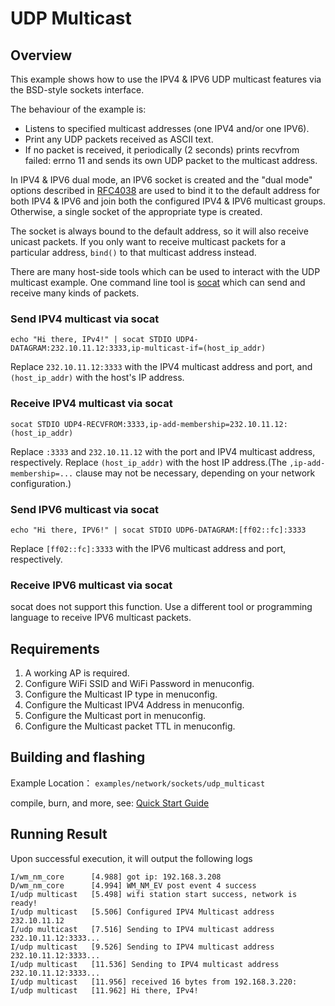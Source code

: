 # UDP Multicast

## Overview
This example shows how to use the IPV4 & IPV6 UDP multicast features via the BSD-style sockets interface.

The behaviour of the example is:
- Listens to specified multicast addresses (one IPV4 and/or one IPV6).
- Print any UDP packets received as ASCII text.
- If no packet is received, it periodically (2 seconds) prints recvfrom failed: errno 11 and sends its own UDP packet to the multicast address.

In IPV4 & IPV6 dual mode, an IPV6 socket is created and the "dual mode" options described in [RFC4038](https://tools.ietf.org/html/rfc4038) are used to bind it to the default address for both IPV4 & IPV6 and join both the configured IPV4 & IPV6 multicast groups. Otherwise, a single socket of the appropriate type is created.

The socket is always bound to the default address, so it will also receive unicast packets. If you only want to receive multicast packets for a particular address, `bind()` to that  multicast address instead.

There are many host-side tools which can be used to interact with the UDP multicast example. One command line tool is [socat](http://www.dest-unreach.org/socat/) which can send and receive many kinds of packets.

### Send IPV4 multicast via socat
```
echo "Hi there, IPv4!" | socat STDIO UDP4-DATAGRAM:232.10.11.12:3333,ip-multicast-if=(host_ip_addr)
```
Replace `232.10.11.12:3333` with the IPV4 multicast address and port, and `(host_ip_addr)` with the host's IP address.

### Receive IPV4 multicast via socat
```
socat STDIO UDP4-RECVFROM:3333,ip-add-membership=232.10.11.12:(host_ip_addr)
```
Replace `:3333` and `232.10.11.12` with the port and IPV4 multicast address, respectively. Replace `(host_ip_addr)` with the host IP address.(The `,ip-add-membership=...` clause may not be necessary, depending on your network configuration.)

### Send IPV6 multicast via socat
```
echo "Hi there, IPV6!" | socat STDIO UDP6-DATAGRAM:[ff02::fc]:3333
```
Replace `[ff02::fc]:3333` with the IPV6 multicast address and port, respectively.

### Receive IPV6 multicast via socat
socat does not support this function.
Use a different tool or programming language to receive IPV6 multicast packets.

## Requirements
1. A working AP is required.
2. Configure WiFi SSID and WiFi Password in menuconfig.
3. Configure the Multicast IP type in menuconfig.
4. Configure the Multicast IPV4 Address in menuconfig.
5. Configure the Multicast port in menuconfig.
6. Configure the Multicast packet TTL in menuconfig.

## Building and flashing

Example Location： `examples/network/sockets/udp_multicast`

compile, burn, and more, see: [Quick Start Guide](https://doc.winnermicro.net/w800/en/latest/get_started/index.html)


## Running Result

Upon successful execution, it will output the following logs

```
I/wm_nm_core      [4.988] got ip: 192.168.3.208
D/wm_nm_core      [4.994] WM_NM_EV post event 4 success
I/udp multicast   [5.498] wifi station start success, network is ready!
I/udp multicast   [5.506] Configured IPV4 Multicast address 232.10.11.12
I/udp multicast   [7.516] Sending to IPV4 multicast address 232.10.11.12:3333...
I/udp multicast   [9.526] Sending to IPV4 multicast address 232.10.11.12:3333...
I/udp multicast   [11.536] Sending to IPV4 multicast address 232.10.11.12:3333...
I/udp multicast   [11.956] received 16 bytes from 192.168.3.220:
I/udp multicast   [11.962] Hi there, IPv4!

```